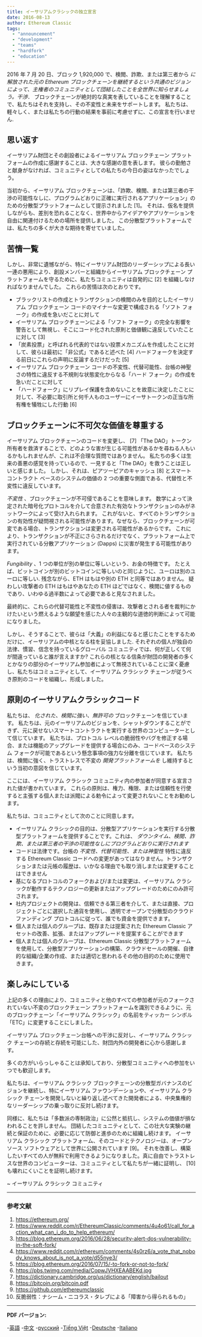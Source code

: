 ```yaml
---
title: イーサリアムクラシックの独立宣言
date: 2016-08-13
author: Ethereum Classic
tags:
  - "announcement"
  - "development"
  - "teams"
  - "hardfork"
  - "education"
---
```


2016 年 7 月 20 日、ブロック 1,920,000 で、検閲、詐欺、または第三者から *に解放された元の Ethereum ブロックチェーンを継続するという共通のビジョンによって、主権者のコミュニティとして団結したことを全世界に知らせましょう。干渉*． ブロックチェーンが絶対的な真実を表していることを理解することで、私たちはそれを支持し、その不変性と未来をサポートします。 私たちは、軽々しく、または私たちの行動の結果を事前に考慮せずに、この宣言を行いません.

## 思い返す

イーサリアム財団とその創設者によるイーサリアム ブロックチェーン プラットフォームの作成に感謝することは、大きな感謝の意を表します。 彼らの勤勉さと献身がなければ、コミュニティとしての私たちの今日の姿はなかったでしょう。

当初から、イーサリアム ブロックチェーンは、「詐欺、検閲、または第三者の干渉の可能性なしに、プログラムどおりに正確に実行されるアプリケーション」のための分散型プラットフォームとして提示されました [1]。 それは、仮名を提供しながらも、差別を恐れることなく、世界中からアイデアやアプリケーションを自由に関連付けるための場所を提供しました。 この分散型プラットフォームでは、私たちの多くが大きな期待を寄せていました。

## 苦情一覧

しかし、非常に遺憾ながら、特にイーサリアム財団のリーダーシップによる長い一連の悪用により、創設メンバーと組織からイーサリアム ブロックチェーン プラットフォームを守るために、私たちコミュニティは自発的に [2] を組織しなければなりませんでした。 これらの苦情は次のとおりです。

- ブラックリストの作成とトランザクションの検閲のみを目的としたイーサリアム ブロックチェーン コードのマイナーな変更で構成される「ソフト フォーク」の作成を急いだことに対して
- イーサリアム ブロックチェーンによる「ソフト フォーク」の完全な影響を警告として無視し、そこにコード化された原則と価値観に違反していたことに対して [3]
- 「炭素投票」と呼ばれる代表的ではない投票メカニズムを作成したことに対して、彼らは最初に「非公式」であると述べた [4] ハードフォークを決定する前日にこれらの声明に反論するだけだった [5]
- イーサリアム ブロックチェーン コードの不変性、代替可能性、台帳の神聖さの特性に違反する不規則な状態変化からなる「ハード フォーク」の作成を急いだことに対して
- 「ハードフォーク」にリプレイ保護を含めないことを故意に決定したことに対して、不必要に取引所と何千人ものユーザーにイーサトークンの正当な所有権を犠牲にした行動 [6]

## ブロックチェーンに不可欠な価値を尊重する

イーサリアム ブロックチェーンのコードを変更し、 [7] 「The DAO」トークン所有者を救済することで、どのような害が生じる可能性があるかを尋ねる人もいるかもしれませんが、これは不合理な質問ではありません。 私たちの多くは生来の善悪の感覚を持っているので、一見すると「The DAO」を救うことは正しいと感じました。 しかし、それは、ピアツーピアのキャッシュ [8] とスマート コントラクト ベースのシステムの価値の 2 つの重要な側面である、代替性と不変性に違反しています。

*不変性* 、ブロックチェーンが不可侵であることを意味します。 数学によって決定された暗号化プロトコルを介して合意された有効なトランザクションのみがネットワークによって受け入れられます。 これがないと、すべてのトランザクションの有効性が疑問視される可能性があります。なぜなら、ブロックチェーンが可変である場合、トランザクションは変更される可能性があるからです。 これにより、トランザクションが不正にさらされるだけでなく、プラットフォーム上で実行されている分散アプリケーション (Dapps) に災害が発生する可能性があります。

*Fungibility* 、1 つの単位が別の単位に等しいという、お金の特徴です。 たとえば、ビットコインが別のビットコインに等しいのと同じように、ユーロは別のユーロに等しい. 残念ながら、ETH はもはや別の ETH と同等ではありません。 疑わしい攻撃者の ETH はもはやあなたの ETH ほどではなく、検閲に値するものであり、いわゆる過半数によって必要であると見なされました。

最終的に、これらの代替可能性と不変性の侵害は、攻撃者とされる者を裁判にかけたいという燃えるような願望を感じた人々の主観的な道徳的判断によって可能になりました。

しかし、そうすることで、彼らは「大義」の利益になると感じたことをするためだけに、イーサリアムの中核となる柱を妥協しました. それぞれの個人が独自の法律、慣習、信念を持っているグローバル コミュニティでは、何が正しくて何が間違っていると誰が言えますか? これらの核となる信条が財団の開発者の多くとかなりの部分のイーサリアム参加者によって無視されていることに深く憂慮し、私たちはコミュニティとして、イーサリアム クラシック チェーンが従うべき原則のコードを組織し、形成しました。

## 原則のイーサリアムクラシックコード

私たちは、 *化された、検閲に強い、無許可の* ブロックチェーンを信じています。 私たちは、元のイーサリアムのビジョンを、シャットダウンすることができず、元に戻せないスマートコントラクトを実行する世界のコンピューターとして信じています。 私たちは、プロトコル レベルの脆弱性やバグを修正する場合、または機能のアップグレードを提供する場合にのみ、コードベースのシステム フォークが可能であるという懸念事項の強力な分離を信じています。 私たちは、検閲に強く、トラストレスで不変の *開発プラットフォームを* し維持するという当初の意図を信じています。

ここには、イーサリアム クラシック コミュニティ内の参加者が同意する宣言された値が書かれています。 これらの原則は、権力、権限、または信頼性を行使すると主張する個人または派閥による勅令によって変更されないことをお勧めします。

私たちは、コミュニティとして次のことに同意します。

- イーサリアム クラシックの目的は、分散型アプリケーションを実行する分散型プラットフォームを提供することです。これは、 *ダウンタイム、検閲、詐欺、または第三者の干渉の可能性なしにプログラムどおりに実行されます*
- コードは法律です。台帳の *不変性、代替可能性、または神聖性* 特性に違反する Ethereum Classic コードへの変更があってはなりません。トランザクションまたは元帳の履歴は、いかなる理由でも取り消しまたは変更することはできません
- 基になるプロトコルのフォークおよび/または変更は、イーサリアム クラシックが動作するテクノロジーの更新またはアップグレードのためにのみ許可されます。
- 社内プロジェクトの開発は、信頼できる第三者を介して、または直接、プロジェクトごとに選択した通貨を使用し、透明でオープンで分散型のクラウドファンディング プロトコルに従って、誰でも資金を提供できます。
- 個人または個人のグループは、既存または提案された Ethereum Classic アセットの改善、拡張、またはアップグレードを提案することができます
- 個人または個人のグループは、Ethereum Classic 分散型プラットフォームを使用して、分散型アプリケーションの構築、クラウドセールの開催、自律的な組織/企業の作成、または適切と思われるその他の目的のために使用できます。

## 楽しみにしている

上記の多くの理由により、コミュニティと他のすべての参加者が元のフォークされていない不変のブロックチェーン プラットフォームを識別できるように、元のブロックチェーン「イーサリアム クラシック」の名前をティッカー シンボル「ETC」に変更することにしました。

イーサリアム ブロックチェーン台帳への干渉に反対し、イーサリアム クラシック チェーンの存続と存続を可能にした、財団内外の開発者に心から感謝します。

多くの方がいらっしゃることは承知しており、分散型コミュニティへの参加をいつでも歓迎します。

私たちは、イーサリアム クラシック ブロックチェーンの分散型ガバナンスのビジョンを継続し、特にイーサリアム ファウンデーションや、イーサリアム クラシック チェーンを開発しないと繰り返し述べてきた開発者による、中央集権的なリーダーシップの乗っ取りに反対し続けます。

同様に、私たちは「多数派の専制政治」に公然と抵抗し、システムの価値が損なわれることを許しません。 団結したコミュニティとして、この壮大な実験の継続と保証のために、必要に応じて防御と進歩のために組織し続けます。 イーサリアム クラシック プラットフォーム、そのコードとテクノロジーは、オープン ソース ソフトウェアとして世界に公開されています [9]。 それを改善し、構築したいすべての人が無料で利用できるようになりました。真に自由でトラストレスな世界のコンピューターは、コミュニティとして私たちが一緒に証明し、 [10]も壊れにくいことを証明し続けます。

~ イーサリアム クラシック コミュニティ

---

### 参考文献

1. https://ethereum.org/
2. https://www.reddit.com/r/EthereumClassic/comments/4u4o61/call_for_action_what_can_i_do_to_help_ethereum/
3. https://blog.ethereum.org/2016/06/28/security-alert-dos-vulnerability-in-the-soft-fork/
4. https://www.reddit.com/r/ethereum/comments/4s0rz6/a_vote_that_nobody_knows_about_is_not_a_vote/d55nye3/
5. https://blog.ethereum.org/2016/07/15/-to-fork-or-not-to-fork/
6. https://pbs.twimg.com/media/CopwJVHXEAABEKd.jpg
7. https://dictionary.cambridge.org/us/dictionary/english/bailout
8. https://bitcoin.org/bitcoin.pdf
9. https://github.com/ethereumclassic
10. 反脆弱性：ナシーム・ニコラス・タレブによる「障害から得られるもの」

---

**PDF バージョン:**

-[英語](https://ethereumclassic.org/ETC_Declaration_of_Independence.pdf) -[中文](https://ethereumclassic.org//ETC_Declaration_of_Independence_chinese.pdf) -[русский](https://ethereumclassic.org//ETC_Declaration_of_Independence_russian.pdf) -[Tiếng Việt](https://ethereumclassic.org//ETC_Declaration_of_Independence_vietnamese.pdf) -[Deutsche](https://ethereumclassic.org//ETC_Declaration_of_Independence_german.pdf) -[Italiano](https://ethereumclassic.org//ETC_Declaration_of_Independence_italian.pdf)
